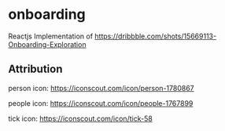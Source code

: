 # onboarding
Reactjs Implementation of https://dribbble.com/shots/15669113-Onboarding-Exploration

## Attribution
person icon: https://iconscout.com/icon/person-1780867

people icon: https://iconscout.com/icon/people-1767899

tick icon: https://iconscout.com/icon/tick-58
